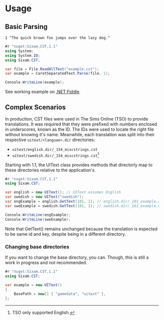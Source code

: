 # Usage

## Basic Parsing

```text
1 ^The quick brown fox jumps over the lazy dog.^
```

```csharp
#r "nuget:Sixam.CST,1.1"
using System;
using System.IO;
using Sixam.CST;

var file = File.ReadAllText("example.cst");
var example = CaretSeparatedText.Parse(file, 1);

Console.WriteLine(example);
```

See working example on [.NET Fiddle](https://dotnetfiddle.net/ecKb2h).

## Complex Scenarios

In production, CST files were used in The Sims Online (TSO) to provide translations. It was required that they were prefixed with numbers enclosed in underscores, known as the ID. The IDs were used to locate the right file without knowing it's name. Meanwhile, each translation was split into their respective ``uitext/<languae>.dir`` directories:

- ``uitext/english.dir/_154_miscstrings.cst``
- ``uitext/swedish.dir/_154_miscstrings.cst``[^1]

Starting with 1.1, the UIText class provides methods that directorly map to these directories relative to the application's.

```csharp
#r "nuget:Sixam.CST,1.1"
using Sixam.CST;

var english = new UIText(); // UIText assumes English
var swedish = new UIText("swedish");
var engExample = english.GetText(101, 1); // english.dir/_101_example.cst
var sweExample = swedish.GetText(101, 1); // swedish.dir/_101_example.cst

Console.WriteLine(engExample);
Console.WriteLine(sweExample);
```

Note that GetText() remains unchanged because the translation is expected to be same id and key, despite being in a different directory.

### Changing base directories

If you want to change the base directory, you can. Though, this is still a work in progress and not recommended.

```csharp
#r "nuget:Sixam.CST,1.1"
using Sixam.CST;

var example = new UIText()
{
    BasePath = new[] { "gamedata", "uitext" },
};
```

[^1]: TSO only supported English.